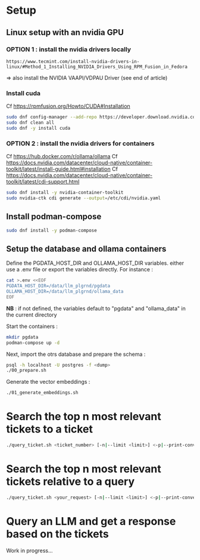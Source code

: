 # Setup

## Linux setup with an nvidia GPU
### OPTION 1 : install the nvidia drivers locally

~~~
https://www.tecmint.com/install-nvidia-drivers-in-linux/#Method_1_Installing_NVIDIA_Drivers_Using_RPM_Fusion_in_Fedora
~~~
=> also install the NVIDIA VAAPI/VDPAU Driver (see end of article)

### Install cuda

Cf https://rpmfusion.org/Howto/CUDA#Installation

~~~bash
sudo dnf config-manager --add-repo https://developer.download.nvidia.com/compute/cuda/repos/fedora39/x86_64/cuda-fedora39.repo
sudo dnf clean all
sudo dnf -y install cuda
~~~

### OPTION 2 : install the nvidia drivers for containers

Cf https://hub.docker.com/r/ollama/ollama
Cf https://docs.nvidia.com/datacenter/cloud-native/container-toolkit/latest/install-guide.html#installation
Cf https://docs.nvidia.com/datacenter/cloud-native/container-toolkit/latest/cdi-support.html

~~~bash
sudo dnf install -y nvidia-container-toolkit
sudo nvidia-ctk cdi generate --output=/etc/cdi/nvidia.yaml
~~~


## Install podman-compose

~~~bash
sudo dnf install -y podman-compose
~~~


## Setup the database and ollama containers

Define the PGDATA_HOST_DIR and OLLAMA_HOST_DIR variables.
either use a .env file or export the variables directly.
For instance :

~~~bash
cat >.env <<EOF
PGDATA_HOST_DIR=/data/llm_plgrnd/pgdata
OLLAMA_HOST_DIR=/data/llm_plgrnd/ollama_data
EOF
~~~

**NB** : if not defined, the variables default to "pgdata"
         and "ollama_data" in the current directory

Start the containers :

~~~bash
mkdir pgdata
podman-compose up -d
~~~

Next, import the otrs database and prepare the schema :

~~~bash
psql -h localhost -U postgres -f <dump>
./00_prepare.sh
~~~

Generate the vector embeddings :
~~~bash
./01_generate_embeddings.sh
~~~


# Search the top n most relevant tickets to a ticket

~~~bash
./query_ticket.sh <ticket_number> [-n|--limit <limit>] <-p|--print-conversation>
~~~


# Search the top n most relevant tickets relative to a query

~~~bash
./query_ticket.sh <your_request> [-n|--limit <limit>] <-p|--print-conversation>
~~~


# Query an LLM and get a response based on the tickets

Work in progress...

